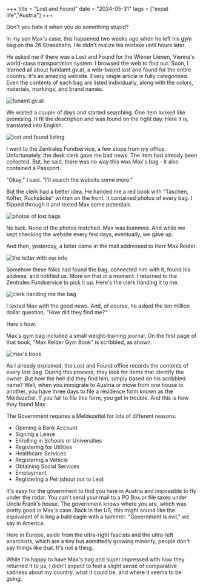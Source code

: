 +++
title = "Lost and Found"
date = "2024-05-31"
tags = ["expat life","Austria"]
+++

Don't you hate it when you do something stupid? 

In my son Max's case, this happened two weeks ago when he left his gym bag on the 26 Strassbahn. He didn't realize his mistake until hours later.

He asked me if there was a Lost and Found for the Wiener Lienen, Vienna's world-class transportation system. I browsed the web to find out. Soon, I learned all about fundamt.gv.at, a web-based lost and found for the entire country. It's an amazing website. Every single article is fully categorized. Even the contents of each bag are listed individually, along with the colors, materials, markings, and brand names.

![funamt.gv.at](/images/matt/travel-blog/fundservice.png)

We waited a couple of days and started searching. One item looked like promising. It fit the description and was found on the right day. Here it is, translated into English.

![lost and found listing](/images/matt/travel-blog/listing.png)

I went to the Zentrales Fundservice, a few stops from my office. Unfortunately, the desk clerk gave me bad news. The item had already been collected. But, he said, there was no way this was Max's bag - it also contained a Passport.

"Okay," I said. "I'll search the website some more." 

But the clerk had a better idea. He handed me a red book with "Taschen, Koffer, Rucksäcke" written on the front. It contained photos of every bag. I flipped through it and texted Max some potentials. 

![photos of lost bags](/images/matt/travel-blog/bags.png)

No luck. None of the photos matched. Max was bummed. And while we kept checking the website every few days, eventually, we gave up. 

And then, yesterday, a letter came in the mail addressed to Herr Max Reider. 

![the letter with our info](/images/matt/travel-blog/lost-letter.png)

Somehow these folks had found the bag, connected him with it, found his address, and notified us. More on that in a moment. I returned to the Zentrales Fundservice to pick it up. Here's the clerk handing it to me.

![clerk handing me the bag](/images/matt/travel-blog/clerk2.png)

I texted Max with the good news. And, of course, he asked the ten million dollar question, "How did they find me?"

Here's how.

Max's gym bag included a small weight-training journal. On the first page of that book, "Max Reider Gym Book" is scribbled, as shown.

![max's book](/images/matt/travel-blog/maxbook.png)

As I already explained, the Lost and Found office records the contents of every lost bag. During this process, they look for items that identify the owner. But how the hell did they find him, simply based on his scribbled name? Well, when you immigrate to Austria or move from one house to another, you have three days to file a residence form known as the Meldezettel. If you fail to file this form, you get in trouble. And this is how they found Max.

The Government requires a Meldezettel for lots of different reasons.

- Opening a Bank Account
- Signing a Lease
- Enrolling in Schools or Universities
- Registering for Utilities
- Healthcare Services
- Registering a Vehicle
- Obtaining Social Services
- Employment
- Registering a Pet (shout out to Leo)

It's easy for the government to find you here in Austria and impossible to fly under the radar. You can't send your mail to a PO Box or file taxes under Uncle Frank's house. The government knows where you are, which was pretty good in Max's case. Back in the US, this might sound like the equivalent of killing a bald eagle with a hammer. "Government is evil," we say in America. 

Here in Europe, aside from the ultra-right fascists and the ultra-left anarchists, which are a tiny but admittedly growing minority, people don't say things like that. It's not a thing.

While I'm happy to have Max's bag and super impressed with how they returned it to us, I didn't expect to feel a slight sense of comparative sadness about my country, what it could be, and where it seems to be going.
